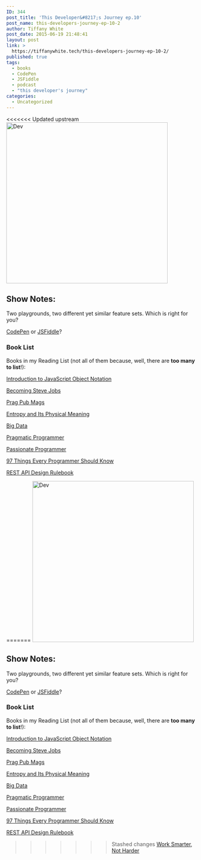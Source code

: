 ```yaml
---
ID: 344
post_title: 'This Developer&#8217;s Journey ep.10'
post_name: this-developers-journey-ep-10-2
author: Tiffany White
post_date: 2015-06-19 21:48:41
layout: post
link: >
  https://tiffanywhite.tech/this-developers-journey-ep-10-2/
published: true
tags:
  - books
  - CodePen
  - JSFiddle
  - podcast
  - "this developer's journey"
categories:
  - Uncategorized
---
```

<<<<<<< Updated upstream
<img class=" aligncenter" src="http://helloburgh.me/wp-content/uploads/2015/06/wpid-Dev-Logo2.png" alt="Dev" width="426" height="426" />

## Show Notes:

Two playgrounds, two different yet similar feature sets. Which is right for you?

<a href="http://codepen.io/">CodePen</a> or <a href="http://jsfiddle.net/">JSFiddle</a>?

### Book List

Books in my Reading List (not all of them because, well, there are **too many to list**!):

<a href="http://www.amazon.com/Introduction-JavaScript-Object-Notation--point/dp/1500650404/ref=sr_1_2?s=digital-text&amp;ie=UTF8&amp;qid=1434763675&amp;sr=8-2&amp;keywords=Introduction+to+javascript+object+notation&amp;pebp=1434763680880&amp;perid=0W5WD3H51H58YNG8FCQ7">Introduction to JavaScript Object Notation</a>

<a href="http://www.amazon.com/Becoming-Steve-Jobs-Evolution-Visionary/dp/0385347405/ref=sr_1_1?ie=UTF8&amp;qid=1434763756&amp;sr=8-1&amp;keywords=becoming+steve+jobs&amp;pebp=1434763762133&amp;perid=1QQVZFAZM27XF2S2Y41A">Becoming Steve Jobs</a>

<a href="https://pragprog.com/magazines">Prag Pub Mags</a>

<a href="http://www.amazon.com/Entropy-Its-Physical-Meaning-2nd-ebook/dp/B000P0JMN6/ref=tmm_kin_title_0?_encoding=UTF8&amp;sr=8-1&amp;qid=1434763870">Entropy and Its Physical Meaning</a>

<a href="http://www.amazon.com/Big-Data-Revolution-Transform-Think/dp/0544227751/ref=sr_1_1?ie=UTF8&amp;qid=1434763936&amp;sr=8-1&amp;keywords=Big+Data&amp;pebp=1434763941489&amp;perid=1KKSBYM4N97SHF583Z1S">Big Data</a>

<a href="http://www.amazon.com/Pragmatic-Programmer-Journeyman-Master/dp/020161622X/ref=sr_1_sc_1?ie=UTF8&amp;qid=1434763971&amp;sr=8-1-spell&amp;keywords=pragamatic+programmer&amp;pebp=1434763974720&amp;perid=1ESEFFY45B56CSVF0G46">Pragmatic Programmer</a>

<a href="http://www.amazon.com/Passionate-Programmer-Remarkable-Development-Pragmatic/dp/1934356344/ref=sr_1_1?s=books&amp;ie=UTF8&amp;qid=1434764013&amp;sr=1-1&amp;keywords=passionate+programmer&amp;pebp=1434764018398&amp;perid=07JD6BSH22NG2N8E142Z">Passionate Programmer</a>

<a href="http://www.amazon.com/Things-Every-Programmer-Should-Know/dp/0596809484/ref=sr_1_1?s=books&amp;ie=UTF8&amp;qid=1434764071&amp;sr=1-1&amp;keywords=97+things+every+programmer+should+know&amp;pebp=1434764075766&amp;perid=19S22JZWS1KB78BEY7V1">97 Things Every Programmer Should Know</a>

<a href="http://www.amazon.com/REST-Design-Rulebook-Mark-Masse/dp/1449310508/ref=sr_1_4?s=books&amp;ie=UTF8&amp;qid=1434764117&amp;sr=1-4&amp;keywords=rest+api&amp;pebp=1434764122040&amp;perid=1DAEVRR2CB7EX9DSVKMY">REST API Design Rulebook</a>

=======
<img class=" aligncenter" src="http://helloburgh.me/wp-content/uploads/2015/06/wpid-Dev-Logo2.png" alt="Dev" width="426" height="426" />

## Show Notes:

Two playgrounds, two different yet similar feature sets. Which is right for you?

<a href="http://codepen.io/">CodePen</a> or <a href="http://jsfiddle.net/">JSFiddle</a>?

### Book List

Books in my Reading List (not all of them because, well, there are **too many to list**!):

<a href="http://www.amazon.com/Introduction-JavaScript-Object-Notation--point/dp/1500650404/ref=sr_1_2?s=digital-text&amp;ie=UTF8&amp;qid=1434763675&amp;sr=8-2&amp;keywords=Introduction+to+javascript+object+notation&amp;pebp=1434763680880&amp;perid=0W5WD3H51H58YNG8FCQ7">Introduction to JavaScript Object Notation</a>

<a href="http://www.amazon.com/Becoming-Steve-Jobs-Evolution-Visionary/dp/0385347405/ref=sr_1_1?ie=UTF8&amp;qid=1434763756&amp;sr=8-1&amp;keywords=becoming+steve+jobs&amp;pebp=1434763762133&amp;perid=1QQVZFAZM27XF2S2Y41A">Becoming Steve Jobs</a>

<a href="https://pragprog.com/magazines">Prag Pub Mags</a>

<a href="http://www.amazon.com/Entropy-Its-Physical-Meaning-2nd-ebook/dp/B000P0JMN6/ref=tmm_kin_title_0?_encoding=UTF8&amp;sr=8-1&amp;qid=1434763870">Entropy and Its Physical Meaning</a>

<a href="http://www.amazon.com/Big-Data-Revolution-Transform-Think/dp/0544227751/ref=sr_1_1?ie=UTF8&amp;qid=1434763936&amp;sr=8-1&amp;keywords=Big+Data&amp;pebp=1434763941489&amp;perid=1KKSBYM4N97SHF583Z1S">Big Data</a>

<a href="http://www.amazon.com/Pragmatic-Programmer-Journeyman-Master/dp/020161622X/ref=sr_1_sc_1?ie=UTF8&amp;qid=1434763971&amp;sr=8-1-spell&amp;keywords=pragamatic+programmer&amp;pebp=1434763974720&amp;perid=1ESEFFY45B56CSVF0G46">Pragmatic Programmer</a>

<a href="http://www.amazon.com/Passionate-Programmer-Remarkable-Development-Pragmatic/dp/1934356344/ref=sr_1_1?s=books&amp;ie=UTF8&amp;qid=1434764013&amp;sr=1-1&amp;keywords=passionate+programmer&amp;pebp=1434764018398&amp;perid=07JD6BSH22NG2N8E142Z">Passionate Programmer</a>

<a href="http://www.amazon.com/Things-Every-Programmer-Should-Know/dp/0596809484/ref=sr_1_1?s=books&amp;ie=UTF8&amp;qid=1434764071&amp;sr=1-1&amp;keywords=97+things+every+programmer+should+know&amp;pebp=1434764075766&amp;perid=19S22JZWS1KB78BEY7V1">97 Things Every Programmer Should Know</a>

<a href="http://www.amazon.com/REST-Design-Rulebook-Mark-Masse/dp/1449310508/ref=sr_1_4?s=books&amp;ie=UTF8&amp;qid=1434764117&amp;sr=1-4&amp;keywords=rest+api&amp;pebp=1434764122040&amp;perid=1DAEVRR2CB7EX9DSVKMY">REST API Design Rulebook</a>

>>>>>>> Stashed changes
<a href="http://www.amazon.com/Work-Smarter-Not-Harder-Productivity-ebook/dp/B00V8ALKN2/ref=sr_1_1?s=books&amp;ie=UTF8&amp;qid=1434764164&amp;sr=1-1&amp;keywords=work+smarter+not+harder&amp;pebp=1434764168733&amp;perid=1K7AAX9NWMN9M5YVW9X4">Work Smarter, Not Harder</a>